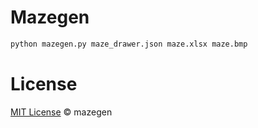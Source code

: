 # Mazegen

```bash
python mazegen.py maze_drawer.json maze.xlsx maze.bmp
```
# License

[MIT License](https://github.com/arapelle/mazegen/blob/master/LICENSE.md) © mazegen
